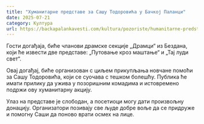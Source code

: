 ```yaml
---
title: "Хуманитарне представе за Сашу Тодоровића у Бачкој Паланци"
date: 2025-07-21
category: Култура
url: https://backapalankavesti.com/kultura/pozoriste/humanitarne-predstave-za-sasu-todorovica-u-backoj-palanci/
---
```


Гости догађаја, биће чланови драмске секције „Драмци“ из Бездана, који ће извести две представе: „Путовање кроз маштање“ и „Тај луди свет“.

Овај догађај, биће организован с циљем прикупљања новчане помоћи за Сашу Тодоровића, који се суочава с тешком болешћу. Публика ће имати прилику да ужива у позоришним комадима и истовремено подржи ову хуманитарну акцију.

Улаз на представе је слободан, а посетиоци могу дати произвољну донацију. Организатори позивају све људе добре воље да се придруже и помогну Саши да поново врати осмех на лице.
